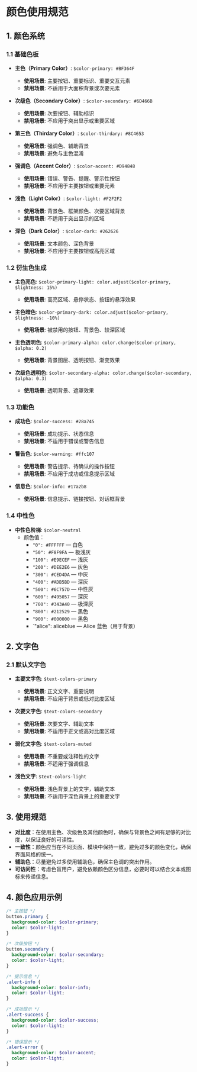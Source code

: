 # 颜色使用规范

## 1. 颜色系统

### 1.1 基础色板
- **主色（Primary Color）**: `$color-primary: #BF364F`
  - **使用场景**: 主要按钮、重要标识、重要交互元素
  - **禁用场景**: 不适用于大面积背景或次要元素

- **次级色（Secondary Color）**: `$color-secondary: #6D466B`
  - **使用场景**: 次要按钮、辅助标识
  - **禁用场景**: 不应用于突出显示或重要区域

- **第三色（Thirdary Color）**: `$color-thirdary: #8C4653`
  - **使用场景**: 强调色、辅助背景
  - **禁用场景**: 避免与主色混淆

- **强调色（Accent Color）**: `$color-accent: #D94848`
  - **使用场景**: 错误、警告、提醒、警示性按钮
  - **禁用场景**: 不应用于主要按钮或重要元素

- **浅色（Light Color）**: `$color-light: #F2F2F2`
  - **使用场景**: 背景色、框架颜色、次要区域背景
  - **禁用场景**: 不适用于突出显示的区域

- **深色（Dark Color）**: `$color-dark: #262626`
  - **使用场景**: 文本颜色、深色背景
  - **禁用场景**: 不应用于主要按钮或高亮区域

### 1.2 衍生色生成
- **主色亮色**: `$color-primary-light: color.adjust($color-primary, $lightness: 15%)`
  - **使用场景**: 高亮区域、悬停状态、按钮的悬浮效果

- **主色暗色**: `$color-primary-dark: color.adjust($color-primary, $lightness: -10%)`
  - **使用场景**: 被禁用的按钮、背景色、较深区域

- **主色透明色**: `$color-primary-alpha: color.change($color-primary, $alpha: 0.2)`
  - **使用场景**: 背景图层、透明按钮、渐变效果

- **次级色透明色**: `$color-secondary-alpha: color.change($color-secondary, $alpha: 0.3)`
  - **使用场景**: 透明背景、遮罩效果

### 1.3 功能色
- **成功色**: `$color-success: #28a745`
  - **使用场景**: 成功提示、状态信息
  - **禁用场景**: 不适用于错误或警告信息

- **警告色**: `$color-warning: #ffc107`
  - **使用场景**: 警告提示、待确认的操作按钮
  - **禁用场景**: 不应用于成功或信息提示区域

- **信息色**: `$color-info: #17a2b8`
  - **使用场景**: 信息提示、链接按钮、对话框背景

### 1.4 中性色
- **中性色阶梯**: `$color-neutral`
  - 颜色值：
    - `"0": #FFFFFF` — 白色
    - `"50": #F8F9FA` — 极浅灰
    - `"100": #E9ECEF` — 浅灰
    - `"200": #DEE2E6` — 灰色
    - `"300": #CED4DA` — 中灰
    - `"400": #ADB5BD` — 深灰
    - `"500": #6C757D` — 中性灰
    - `"600": #495057` — 深灰
    - `"700": #343A40` — 极深灰
    - `"800": #212529` — 黑色
    - `"900": #000000` — 黑色
    - `"alice": aliceblue — Alice 蓝色（用于背景）

## 2. 文字色

### 2.1 默认文字色
- **主要文字色**: `$text-colors-primary`
  - **使用场景**: 正文文字、重要说明
  - **禁用场景**: 不应用于背景或低对比度区域

- **次要文字色**: `$text-colors-secondary`
  - **使用场景**: 次要文字、辅助文本
  - **禁用场景**: 不适用于正文或高对比度区域

- **弱化文字色**: `$text-colors-muted`
  - **使用场景**: 不重要或注释性的文字
  - **禁用场景**: 不适用于强调信息

- **浅色文字**: `$text-colors-light`
  - **使用场景**: 浅色背景上的文字，辅助文本
  - **禁用场景**: 不适用于深色背景上的重要文字

## 3. 使用规范

- **对比度**：在使用主色、次级色及其他颜色时，确保与背景色之间有足够的对比度，以保证良好的可读性。
- **一致性**：颜色应当在不同页面、模块中保持一致，避免过多的颜色变化，确保界面风格的统一。
- **辅助色**：尽量避免过多使用辅助色，确保主色调的突出作用。
- **可访问性**：考虑色盲用户，避免依赖颜色区分信息，必要时可以结合文本或图标来传递信息。

## 4. 颜色应用示例

```scss
/* 主按钮 */
button.primary {
  background-color: $color-primary;
  color: $color-light;
}

/* 次级按钮 */
button.secondary {
  background-color: $color-secondary;
  color: $color-light;
}

/* 提示信息 */
.alert-info {
  background-color: $color-info;
  color: $color-light;
}

/* 成功提示 */
.alert-success {
  background-color: $color-success;
  color: $color-light;
}

/* 错误提示 */
.alert-error {
  background-color: $color-accent;
  color: $color-light;
}
